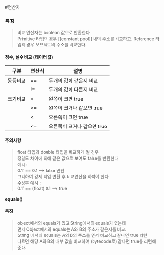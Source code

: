 #연산자

### 특징
> 비교 연산자는 boolean 값으로 반환한다  
> Primitive 타입의 경우 [[constant pool]] 내의 주소를 비교하고.
> Reference 타입의 경우 오브젝트의 주소를 비교한다.
#### 정수, 실수 비교 (데이터 값)
|구분|연산식|설명|
|---|---|---|
|동등비교|\==|두개의 값이 같은지 비교|
||!=|두개의 값이 다른지 비교|
|크기비교|>|왼쪽이 크면 true|
| |>=|왼쪽이 크거나 같으면 true|
||<|오른쪽이 크면 true|
||<=|오른쪽이 크거나 같으면 true|


#### 주의사항
> float 타입과 double 타입을 비교하게 될 경우  
> 정밀도 차이에 의해 같은 값으로 보여도 false를 반환한다  
> 예시 :  
> 0.1f == 0.1 --> false 반환  
> 그리하여 강제 타입 변환 후 비교연산을 하여야 한다  
> 수정후 예시 :  
> 0.1f == (float) 0.1 --> true

#### equals()
#### 특징
>object에서의 equals가 있고 String에서의 equals가 있는데  
>먼저 Object에서의 equals는 A와 B의 주소가 같은지를 비교.  
>String 에서의 equals는 A와 B의 주소를 먼저 비교하고 같다면 true 리턴  
>다르면 해당 A와 B의 내부 값을 비교하여 (bytecode로) 같다면 true를 리턴해준다.

